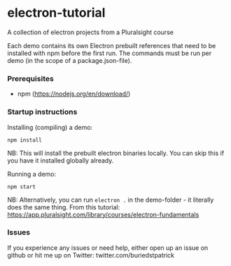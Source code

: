 # electron-tutorial
A collection of electron projects from a Pluralsight course

Each demo contains its own Electron prebuilt references that need to be installed with npm before the first run.
The commands must be run per demo (in the scope of a package.json-file).

### Prerequisites
* npm (https://nodejs.org/en/download/)

### Startup instructions
Installing (compiling) a demo:
~~~~
npm install
~~~~
NB: This will install the prebuilt electron binaries locally. You can skip this if you have it installed globally already.

Running a demo:
~~~~
npm start
~~~~
NB: Alternatively, you can run `electron .` in the demo-folder - it literally does the same thing.
From this tutorial: https://app.pluralsight.com/library/courses/electron-fundamentals

### Issues
If you experience any issues or need help, either open up an issue on github or hit me up on Twitter: twitter.com/buriedstpatrick
